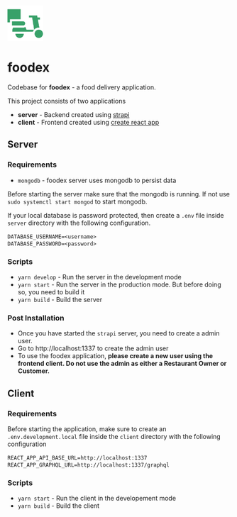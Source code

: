<img src="/client/src/images/logo.png" alt="foodex logo" width="80px" />

# foodex

Codebase for **foodex** - a food delivery application.

This project consists of two applications

- **server** - Backend created using [strapi](http://strapi.io/)
- **client** - Frontend created using [create react app](https://create-react-app.dev/)

## Server

### Requirements

- `mongodb` - foodex server uses mongodb to persist data

Before starting the server make sure that the mongodb is running. If not use `sudo systemctl start mongod` to start mongodb.

If your local database is password protected, then create a `.env` file inside `server` directory with the following configuration.

```
DATABASE_USERNAME=<username>
DATABASE_PASSWORD=<password>
```

### Scripts

- `yarn develop` - Run the server in the development mode
- `yarn start` - Run the server in the production mode. But before doing so, you need to build it
- `yarn build` - Build the server

### Post Installation

- Once you have started the `strapi` server, you need to create a admin user.
- Go to http://localhost:1337 to create the admin user
- To use the foodex application, **please create a new user using the frontend client. Do not use the admin as either a Restaurant Owner or Customer.**

## Client

### Requirements

Before starting the application, make sure to create an `.env.development.local` file inside the `client` directory with the following configuration

```
REACT_APP_API_BASE_URL=http://localhost:1337
REACT_APP_GRAPHQL_URL=http://localhost:1337/graphql
```

### Scripts

- `yarn start` - Run the client in the developement mode
- `yarn build` - Build the client
